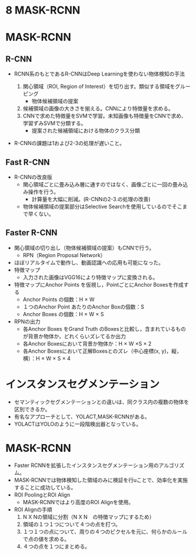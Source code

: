 <script type="text/x-mathjax-config">MathJax.Hub.Config({tex2jax:{inlineMath:[['\$','\$'],['\\(','\\)']],processEscapes:true},CommonHTML: {matchFontHeight:false}});</script>
<script type="text/javascript" async src="https://cdnjs.cloudflare.com/ajax/libs/mathjax/2.7.1/MathJax.js?config=TeX-MML-AM_CHTML"></script>


8 MASK-RCNN
==========

# MASK-RCNN

## R-CNN

- RCNN系のもとであるR-CNNはDeep Learningを使わない物体検知の手法
  1. 関心領域（ROI, Region of Interest）を切り出す。類似する領域をグルーピング
     - 物体候補領域の提案
  2. 候補領域の画像の大きさを揃える。CNNにより特徴量を求める。
  3. CNNで求めた特徴量をSVMで学習。未知画像も特徴量をCNNで求め、学習ずみSVMで分類する。
     - 提案された候補領域における物体のクラス分類

- R-CNNの課題は1および2-3の処理が遅いこと。

## Fast R-CNN

- R-CNNの改良版
  - 関心領域ごとに畳み込み層に通すのではなく、画像ごとに一回の畳み込み操作を行う。
    - 計算量を大幅に削減。(R-CNNの2-3.の処理の改善)
  - 物体候補領域の提案部分はSelective Searchを使用しているのでそこまで早くない。

## Faster R-CNN

- 関心領域の切り出し（物体候補領域の提案）もCNNで行う。
  - RPN（Region Proposal Network）
- ほぼリアルタイムで動作し、動画認識への応用も可能になった。
- 特徴マップ
  - 入力された画像はVGG16により特徴マップに変換される。
- 特徴マップにAnchor Points を仮視し，PointごとにAnchor Boxesを作成する
  - Anchor Points の個数：H × W
  - １つのAnchor Point あたりのAnchor Boxの個数：S
  - Anchor Boxes の個数：H × W × S
- RPNの出力
  - 各Anchor Boxes をGrand Truth のBoxesと比較し，含まれているものが背景か物体か，どれくらいズレてるか出力
  - 各Anchor Boxesにおいて背景か物体か：H × W ×S × 2
  - 各Anchor Boxesにおいて正解Boxesとのズレ（中心座標(x, y)，縦，横）：H × W × S × 4


# インスタンスセグメンテーション

- セマンティックセグメンテーションとの違いは、同クラス内の複数の物体を区別できるか。
- 有名なアプローチとして、YOLACT,MASK-RCNNがある。
- YOLACTはYOLOのように一段階検出器となっている。

# MASK-RCNN

- Faster RCNNを拡張したインスタンスセグメンテーション用のアルゴリズム。
- MASK-RCNNでは物体検知した領域のみに検証を行uことで、効率化を実施することに成功している。
- ROI PoolingとROI Align
  - MASK-RCNNではより高度のROI Alignを使用。
- ROI Alignの手順
  1. N X Nの領域に分割（N X N　の特徴マップにするため）
  2. 領域の１つ１つについて４つの点を打つ。
  3. １つ１つの点について、周りの４つのピクセルを元に、何らかのルールで点の値を求める。
  4. ４つの点を１つにまとめる。
